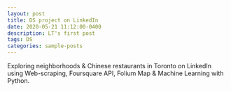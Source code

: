 ```yaml
---
layout: post
title: DS project on LinkedIn
date: 2020-05-21 11:12:00-0400
description: LT's first post
tags: DS
categories: sample-posts
---
```


Exploring neighborhoods & Chinese restaurants in Toronto on LinkedIn using Web-scraping, Foursquare API, Folium Map & Machine Learning with Python.


